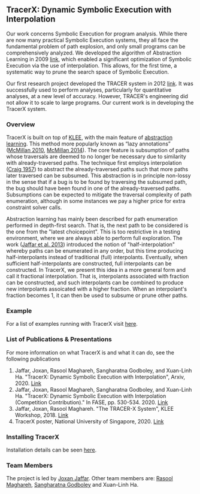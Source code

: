 ## TracerX: Dynamic Symbolic Execution with Interpolation

Our work concerns Symbolic Execution for program analysis. While there are now many practical Symbolic Execution systems, they all face the fundamental problem of path explosion, and only small programs can be comprehensively analyzed. We developed the algorithm of Abstraction Learning in 2009 [link](https://www.comp.nus.edu.sg/~joxan/papers/intp.pdf), which enabled a significant optimization of Symbolic Execution via the use of interpolation. This allows, for the first time, a systematic way to prune the search space of Symbolic Execution.

Our first research project developed the TRACER system in 2012 [link](https://www.comp.nus.edu.sg/~joxan/papers/tracer.pdf). It was successfully used to perform analyses, particularly for quantitative analyses, at a new level of accuracy. However, TRACER's engineering did not allow it to scale to large programs. Our current work is in developing the TracerX system. 

### Overview

TracerX is built on top of [KLEE](https://klee.github.io/), with the main feature of [abstraction learning](https://www.comp.nus.edu.sg/~joxan/papers/intp.pdf). This method more popularly known as “lazy annotations” ([McMillan 2010](https://llvm.org/pubs/2010-07-CAV-LazyAnnot.pdf), [McMillan 2014](https://www.microsoft.com/en-us/research/wp-content/uploads/2016/02/MSR-TR-2014-65.pdf)). The core feature is subsumption of paths whose traversals are deemed to no longer be necessary due to similarity with already-traversed paths. The technique first employs interpolation ([Craig 1957](https://scinapse.io/papers/2114633883)) to abstract the already-traversed paths such that more paths later traversed can be subsumed. This abstraction is in principle non-lossy in the sense that if a bug is to be found by traversing the subsumed path, the bug
should have been found in one of the already-traversed paths. Subsumptions can be expected to mitigate the traversal complexity of path enumeration, although in some instances we pay a higher price for extra constraint solver calls.

Abstraction learning has mainly been described for path enumeration performed in depth-first search. That is, the next path to be considered is the one from the "latest choicepoint". This is too restrictive in a testing environment, where we are always able to perform full exploration. The work ([Jaffar et al. 2013](https://dl.acm.org/doi/10.1145/2491411.2491425)) introduced the notion of "half-interpolation" whereby paths can be enumerated in any order, but this time producing half-interpolants instead of traditional (full) interpolants. Eventually, when sufficient half-interpolants are constructed, full interpolants can be constructed. In TracerX, we present this idea in a more general form and call it fractional interpolation. That is, interpolants associated with fraction can be constructed, and such interpolants can be combined to produce new interpolants assoicated with a higher fraction. When an interpolant's fraction becomes 1, it can then be used to subsume or prune other paths.

### Example 

For a list of examples running with TracerX visit [here](https://tracer-x.github.io/example).

### List of Publications & Presentations

For more information on what TracerX is and what it can do, see the following publications  

1. Jaffar, Joxan, Rasool Maghareh, Sangharatna Godboley, and Xuan-Linh Ha. "TracerX: Dynamic Symbolic Execution with Interpolation", Arxiv, 2020. [Link](https://arxiv.org/...)
2. Jaffar, Joxan, Rasool Maghareh, Sangharatna Godboley, and Xuan-Linh Ha. "TracerX: Dynamic Symbolic Execution with Interpolation (Competition Contribution)." In FASE, pp. 530-534. 2020. [Link](https://link.springer.com/chapter/10.1007/978-3-030-45234-6_28)
3. Jaffar, Joxan, Rasool Maghareh. "The TRACER-X System", KLEE Workshop, 2018. [Link](https://srg.doc.ic.ac.uk/klee18/talks/Maghareh-Tracer-X.pdf)
4. TracerX poster, National University of Singapore, 2020. [Link](https://github.com/tracer-x/tracer-x.github.io/blob/gh-pages/publications/tracerxposter.pdf)

### Installing TracerX

Installation details can be seen [here](https://tracer-x.github.io/gettingstarted). 

### Team Members

The project is led by [Joxan Jaffar](https://www.comp.nus.edu.sg/~joxan/). Other team members are: [Rasool Maghareh](https://www.comp.nus.edu.sg/~rasool/), [Sangharatna Godboley](https://nitw.irins.org/profile/154056) and Xuan-Linh Ha.

